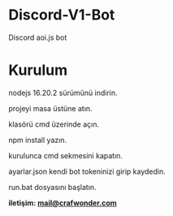 # Discord-V1-Bot

Discord aoi.js bot

# Kurulum
nodejs 16.20.2 sürümünü indirin.

projeyi masa üstüne atın.

klasörü cmd üzerinde açın.

npm install yazın.

kurulunca cmd sekmesini kapatın.

ayarlar.json kendi bot tokeninizi girip kaydedin.

run.bat dosyasını başlatın.

**iletişim: mail@crafwonder.com**
